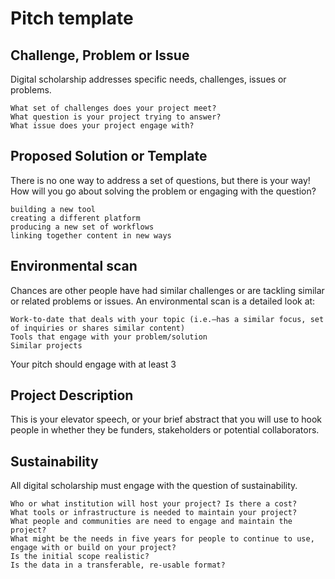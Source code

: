 # Pitch template

## Challenge, Problem or Issue

Digital scholarship addresses specific needs, challenges, issues or problems.

    What set of challenges does your project meet?
    What question is your project trying to answer?
    What issue does your project engage with?

## Proposed Solution or Template

There is no one way to address a set of questions, but there is your way! How will you go about solving the problem or engaging with the question?

    building a new tool
    creating a different platform
    producing a new set of workflows
    linking together content in new ways

## Environmental scan

Chances are other people have had similar challenges or are tackling similar or related problems or issues. An environmental scan is a detailed look at:

    Work-to-date that deals with your topic (i.e.—has a similar focus, set of inquiries or shares similar content)
    Tools that engage with your problem/solution
    Similar projects

Your pitch should engage with at least 3

## Project Description

This is your elevator speech, or your brief abstract that you will use to hook people in whether they be funders, stakeholders or potential collaborators.

## Sustainability

All digital scholarship must engage with the question of sustainability.

    Who or what institution will host your project? Is there a cost?
    What tools or infrastructure is needed to maintain your project?
    What people and communities are need to engage and maintain the project?
    What might be the needs in five years for people to continue to use, engage with or build on your project?
    Is the initial scope realistic?
    Is the data in a transferable, re-usable format?
